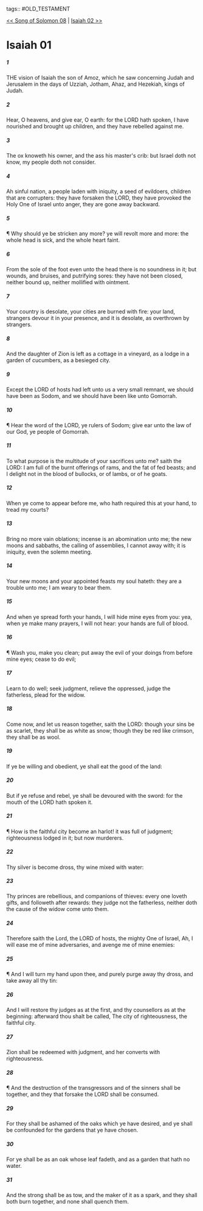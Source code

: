 tags:: #OLD_TESTAMENT

[<< Song of Solomon 08](OLD_TESTAMENT/22_Song_of_Solomon/Song_of_Solomon_08.md) | [Isaiah 02 >>](OLD_TESTAMENT/23_Isaiah/Isaiah_02.md)

# Isaiah 01

##### 1

THE vision of Isaiah the son of Amoz, which he saw concerning Judah and Jerusalem in the days of Uzziah, Jotham, Ahaz, and Hezekiah, kings of Judah.

##### 2

Hear, O heavens, and give ear, O earth: for the LORD hath spoken, I have nourished and brought up children, and they have rebelled against me.

##### 3

The ox knoweth his owner, and the ass his master's crib: but Israel doth not know, my people doth not consider.

##### 4

Ah sinful nation, a people laden with iniquity, a seed of evildoers, children that are corrupters: they have forsaken the LORD, they have provoked the Holy One of Israel unto anger, they are gone away backward.

##### 5

¶ Why should ye be stricken any more? ye will revolt more and more: the whole head is sick, and the whole heart faint.

##### 6

From the sole of the foot even unto the head there is no soundness in it; but wounds, and bruises, and putrifying sores: they have not been closed, neither bound up, neither mollified with ointment.

##### 7

Your country is desolate, your cities are burned with fire: your land, strangers devour it in your presence, and it is desolate, as overthrown by strangers.

##### 8

And the daughter of Zion is left as a cottage in a vineyard, as a lodge in a garden of cucumbers, as a besieged city.

##### 9

Except the LORD of hosts had left unto us a very small remnant, we should have been as Sodom, and we should have been like unto Gomorrah.

##### 10

¶ Hear the word of the LORD, ye rulers of Sodom; give ear unto the law of our God, ye people of Gomorrah.

##### 11

To what purpose is the multitude of your sacrifices unto me? saith the LORD: I am full of the burnt offerings of rams, and the fat of fed beasts; and I delight not in the blood of bullocks, or of lambs, or of he goats.

##### 12

When ye come to appear before me, who hath required this at your hand, to tread my courts?

##### 13

Bring no more vain oblations; incense is an abomination unto me; the new moons and sabbaths, the calling of assemblies, I cannot away with; it is iniquity, even the solemn meeting.

##### 14

Your new moons and your appointed feasts my soul hateth: they are a trouble unto me; I am weary to bear them.

##### 15

And when ye spread forth your hands, I will hide mine eyes from you: yea, when ye make many prayers, I will not hear: your hands are full of blood.

##### 16

¶ Wash you, make you clean; put away the evil of your doings from before mine eyes; cease to do evil;

##### 17

Learn to do well; seek judgment, relieve the oppressed, judge the fatherless, plead for the widow.

##### 18

Come now, and let us reason together, saith the LORD: though your sins be as scarlet, they shall be as white as snow; though they be red like crimson, they shall be as wool.

##### 19

If ye be willing and obedient, ye shall eat the good of the land:

##### 20

But if ye refuse and rebel, ye shall be devoured with the sword: for the mouth of the LORD hath spoken it.

##### 21

¶ How is the faithful city become an harlot! it was full of judgment; righteousness lodged in it; but now murderers.

##### 22

Thy silver is become dross, thy wine mixed with water:

##### 23

Thy princes are rebellious, and companions of thieves: every one loveth gifts, and followeth after rewards: they judge not the fatherless, neither doth the cause of the widow come unto them.

##### 24

Therefore saith the Lord, the LORD of hosts, the mighty One of Israel, Ah, I will ease me of mine adversaries, and avenge me of mine enemies:

##### 25

¶ And I will turn my hand upon thee, and purely purge away thy dross, and take away all thy tin:

##### 26

And I will restore thy judges as at the first, and thy counsellors as at the beginning: afterward thou shalt be called, The city of righteousness, the faithful city.

##### 27

Zion shall be redeemed with judgment, and her converts with righteousness.

##### 28

¶ And the destruction of the transgressors and of the sinners shall be together, and they that forsake the LORD shall be consumed.

##### 29

For they shall be ashamed of the oaks which ye have desired, and ye shall be confounded for the gardens that ye have chosen.

##### 30

For ye shall be as an oak whose leaf fadeth, and as a garden that hath no water.

##### 31

And the strong shall be as tow, and the maker of it as a spark, and they shall both burn together, and none shall quench them.
